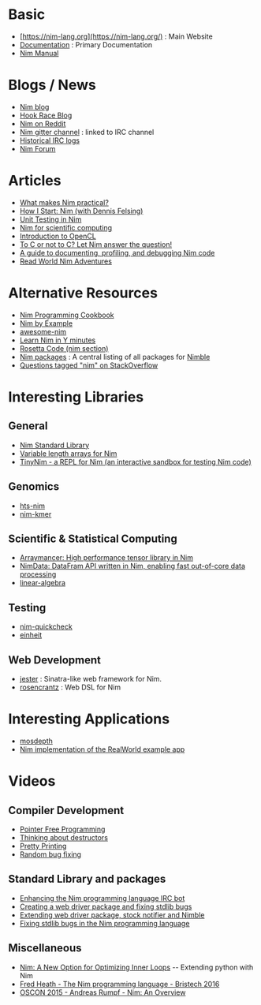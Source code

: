 # Basic

* [https://nim-lang.org](https://nim-lang.org/) : Main Website
* [Documentation](https://nim-lang.org/documentation.html) : Primary Documentation
* [Nim Manual](https://nim-lang.org/docs/manual.html)

# Blogs / News

* [Nim blog](https://nim-lang.org/blog.html)
* [Hook Race Blog](https://hookrace.net)
* [Nim on Reddit](https://www.reddit.com/r/nim/)
* [Nim gitter channel](https://gitter.im/nim-lang/Nim) : linked to IRC channel
* [Historical IRC logs](https://irclogs.nim-lang.org/)
* [Nim Forum](https://forum.nim-lang.org/)


# Articles

* [What makes Nim practical?](https://hookrace.net/blog/what-makes-nim-practical/)
* [How I Start: Nim (with Dennis Felsing)](http://howistart.org/posts/nim/1/)
* [Unit Testing in Nim](http://blog.zdsmith.com/posts/unit-testing-in-nim.html)
* [Nim for scientific computing](http://rnduja.github.io/2015/10/21/scientific-nim/)
* [Introduction to OpenCL](http://rnduja.github.io/2016/05/31/opencl-intro/)
* [To C or not to C?  Let Nim answer the question!](http://bontavlad.github.io/blog/2017/02/08/to-c-or-not-to-c-let-nim-anwser-the-question/)
* [A guide to documenting, profiling, and debugging Nim code](https://nim-lang.org/blog/2017/10/02/documenting-profiling-and-debugging-nim-code.html)
* [Read World Nim Adventures](https://hackernoon.com/read-world-nim-adventures-5dc85ac7d9d6)


# Alternative Resources

* [Nim Programming Cookbook](http://nim-cookbook.btbytes.com/)
* [Nim by Example](https://nim-by-example.github.io/)
* [awesome-nim](https://github.com/VPashkov/awesome-nim)
* [Learn Nim in Y minutes](https://learnxinyminutes.com/docs/nim/)
* [Rosetta Code (nim section)](https://rosettacode.org/wiki/Category:Nim)
* [Nim packages](https://github.com/nim-lang/packages) : A central listing of all packages for [Nimble](https://github.com/nim-lang/nimble)
* [Questions tagged "nim" on StackOverflow](https://stackoverflow.com/questions/tagged/nim)

# Interesting Libraries

## General

* [Nim Standard Library](https://nim-lang.org/docs/lib.html)
* [Variable length arrays for Nim](https://github.com/bpr/vla)
* [TinyNim - a REPL for Nim (an interactive sandbox for testing Nim code)](https://github.com/jlp765/tnim)

## Genomics

* [hts-nim](https://github.com/brentp/hts-nim)
* [nim-kmer](https://github.com/brentp/nim-kmer)

## Scientific &amp; Statistical Computing

* [Arraymancer: High performance tensor library in Nim](https://andre-ratsimbazafy.com/high-performance-tensor-library-in-nim/)
* [NimData: DataFram API written in Nim, enabling fast out-of-core data processing](https://github.com/bluenote10/NimData)
* [linear-algebra](https://github.com/unicredit/linear-algebra)

## Testing

* [nim-quickcheck](https://github.com/alehander42/nim-quickcheck)
* [einheit](https://github.com/jyapayne/einheit)

## Web Development

* [jester](https://github.com/dom96/jester) :  Sinatra-like web framework for Nim.
* [rosencrantz](https://github.com/andreaferretti/rosencrantz) : Web DSL for Nim

# Interesting Applications

* [mosdepth](https://github.com/brentp/mosdepth)
* [Nim implementation of the RealWorld example app](https://github.com/battila7/nim-realworld-example-app)

# Videos

## Compiler Development

* [Pointer Free Programming](https://www.youtube.com/watch?v=EC9zCXlvY2k)
* [Thinking about destructors](https://www.youtube.com/watch?v=KNUDGZuqfQM)
* [Pretty Printing](https://www.youtube.com/watch?v=UV38gQfcb9c)
* [Random bug fixing](https://www.youtube.com/watch?v=E2qlDKm_WzE)

## Standard Library and packages

* [Enhancing the Nim programming language IRC bot](https://www.youtube.com/watch?v=CkXZjjWD8EI)
* [Creating a web driver package and fixing stdlib bugs](https://www.youtube.com/watch?v=583BwZ7uSro)
* [Extending web driver package, stock notifier and Nimble](https://www.youtube.com/watch?v=UQ4RvUlXIDI)
* [Fixing stdlib bugs in the Nim programming language](https://www.youtube.com/watch?v=RggcZEXZA-g)

## Miscellaneous

* [Nim: A New Option for Optimizing Inner Loops](https://www.youtube.com/watch?v=IVgNVJdizHg) -- Extending python with Nim
* [Fred Heath - The Nim programming language - Bristech 2016](https://www.youtube.com/watch?v=_HeU8yg_WaE)
* [OSCON 2015 - Andreas Rumpf - Nim: An Overview](https://www.youtube.com/watch?v=4rJEBs_Nnaw)


